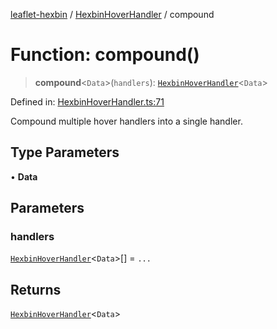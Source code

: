 [leaflet-hexbin](../../../globals.md) / [HexbinHoverHandler](../index.md) / compound

# Function: compound()

> **compound**\<`Data`\>(`handlers`): [`HexbinHoverHandler`](../../../interfaces/HexbinHoverHandler.md)\<`Data`\>

Defined in: [HexbinHoverHandler.ts:71](https://github.com/lsdch/leaflet-hexbin/blob/b02fe5f1f943f4751a95997daaace5cd426f6fd5/packages/leaflet-hexbin/src/HexbinHoverHandler.ts#L71)

Compound multiple hover handlers into a single handler.

## Type Parameters

• **Data**

## Parameters

### handlers

[`HexbinHoverHandler`](../../../interfaces/HexbinHoverHandler.md)\<`Data`\>[] = `...`

## Returns

[`HexbinHoverHandler`](../../../interfaces/HexbinHoverHandler.md)\<`Data`\>
